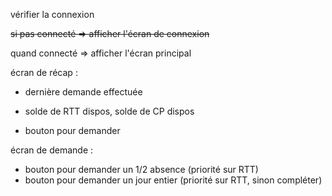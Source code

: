 vérifier la connexion

~~si pas connecté => afficher l'écran de connexion~~

quand connecté => afficher l'écran principal

écran de récap :
- dernière demande effectuée
- solde de RTT dispos, solde de CP dispos

- bouton pour demander

écran de demande :
- bouton pour demander un 1/2 absence (priorité sur RTT)
- bouton pour demander un jour entier (priorité sur RTT, sinon compléter)
